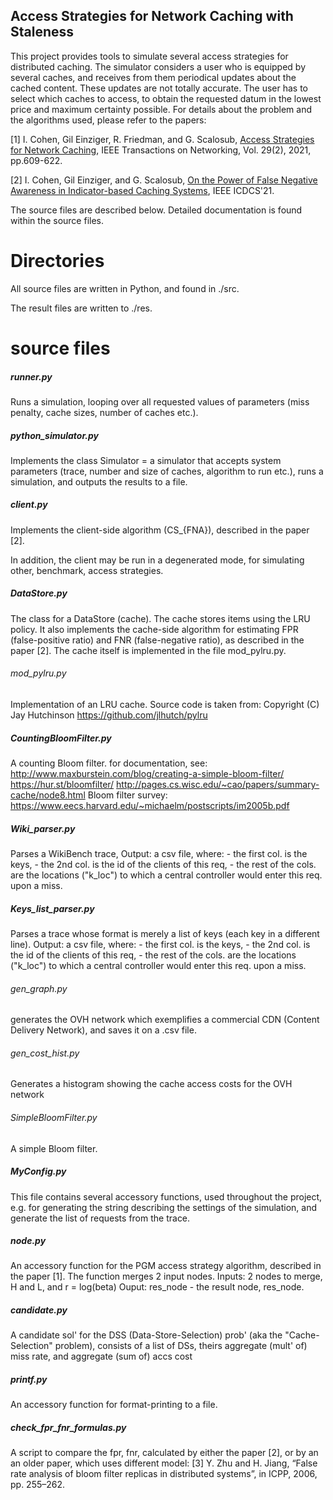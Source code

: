 ## Access Strategies for Network Caching with Staleness

This project provides tools to simulate several access strategies for distributed caching. 
The simulator considers a user who is equipped by several caches, and receives from them periodical updates about the cached content. These updates are not totally accurate. The user has to select which caches to access, to obtain the requested datum in the lowest price and maximum certainty possible.
For details about the problem and the algorithms used, please refer to the papers:

[1] I. Cohen, Gil Einziger, R. Friedman, and G. Scalosub, [Access Strategies for Network Caching](https://www.researchgate.net/profile/Itamar-Cohen-2/publication/346732877_Access_Strategies_for_Network_Caching/links/5fd27eeea6fdcc697bf6f924/Access-Strategies-for-Network-Caching.pdf), IEEE Transactions on Networking, Vol. 29(2), 2021, pp.609-622.
 
[2] I. Cohen, Gil Einziger, and G. Scalosub, [On the Power of False Negative Awareness in Indicator-based Caching Systems](https://www.researchgate.net/profile/Itamar-Cohen-2/publication/348917494_On_the_Power_of_False_Negative_Awareness_in_Indicator-based_Caching_Systems/links/607ad7a68ea909241e058cad/On-the-Power-of-False-Negative-Awareness-in-Indicator-based-Caching-Systems.pdf), IEEE ICDCS'21.

The source files are described below. Detailed documentation is found within the source files.

# Directories
All source files are written in Python, and found in ./src.

The result files are written to ./res.

# source files

##### runner.py #
Runs a simulation, looping over all requested values of parameters (miss penalty, cache sizes, number of caches etc.).

##### python_simulator.py #
Implements the class Simulator = a simulator that accepts system parameters (trace, number and size of caches, algorithm to run etc.), runs a simulation, and outputs the results to a file.

##### client.py
Implements the client-side algorithm (CS_{FNA}), described in the paper [2].

In addition, the client may be run in a degenerated mode, for simulating other, benchmark, access strategies.

##### DataStore.py
The class for a DataStore (cache). The cache stores items using the LRU policy.
It also implements the cache-side algorithm for estimating FPR (false-positive ratio) and FNR (false-negative ratio), as described in the paper [2].
The cache itself is implemented in the file mod_pylru.py.

###### mod_pylru.py
Implementation of an LRU cache. Source code is taken from:
Copyright (C) Jay Hutchinson
https://github.com/jlhutch/pylru

##### CountingBloomFilter.py
A counting Bloom filter. for documentation, see:
http://www.maxburstein.com/blog/creating-a-simple-bloom-filter/
https://hur.st/bloomfilter/
http://pages.cs.wisc.edu/~cao/papers/summary-cache/node8.html
Bloom filter survey: https://www.eecs.harvard.edu/~michaelm/postscripts/im2005b.pdf

##### Wiki_parser.py
Parses a WikiBench trace, 
Output: a csv file, where:
        - the first col. is the keys,
        - the 2nd col. is the id of the clients of this req,
        - the rest of the cols. are the locations ("k_loc") to which a central controller would enter this req. upon a miss. 

##### Keys_list_parser.py
Parses a trace whose format is merely a list of keys (each key in a different line). 
Output: a csv file, where:
        - the first col. is the keys,
        - the 2nd col. is the id of the clients of this req,
        - the rest of the cols. are the locations ("k_loc") to which a central controller would enter this req. upon a miss.


###### gen_graph.py
generates the OVH network which exemplifies a commercial CDN (Content Delivery Network), and saves it on a .csv file.

###### gen_cost_hist.py
Generates a histogram showing the cache access costs for the OVH network

###### SimpleBloomFilter.py
A simple Bloom filter. 

##### MyConfig.py
This file contains several accessory functions, used throughout the project, e.g. for generating the string describing the settings of the simulation, and generate the list of requests from the trace.

##### node.py
An accessory function for the PGM access strategy algorithm, described in the paper [1]. 
The function merges 2 input nodes.
Inputs: 2 nodes to merge, H and L, and r = log(beta)
Ouput: res_node - the result node, res_node.

##### candidate.py
A candidate sol' for the DSS (Data-Store-Selection) prob' (aka the "Cache-Selection" problem), consists of a list of DSs, theirs aggregate (mult' of) miss rate, and aggregate (sum of) accs cost

##### printf.py
An accessory function for format-printing to a file.

##### check_fpr_fnr_formulas.py
A script to compare the fpr, fnr, calculated by either the paper [2], or by an an older paper, which uses different model:
[3] Y. Zhu and H. Jiang, “False rate analysis of bloom filter replicas in distributed systems”, in ICPP, 2006, pp. 255–262.


